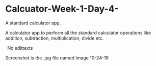 # Calcuator-Week-1-Day-4-
A standard calculator app.

A calculator app to perform all the standard calculator operations like addition,
subtraction, multiplication, divide etc.

 -No edittexts


Screenshot is the .jpg file named Image 10-24-19
